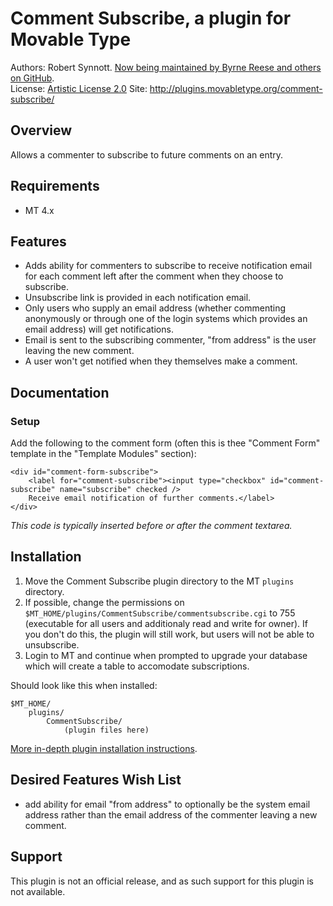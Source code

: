 # Comment Subscribe, a plugin for Movable Type

Authors: Robert Synnott. [Now being maintained by Byrne Reese and others on GitHub](http://github.com/byrnereese/mt-plugin-comment-subscribe).  
License: [Artistic License 2.0](http://www.opensource.org/licenses/artistic-license-2.0.php)
Site: <http://plugins.movabletype.org/comment-subscribe/>

## Overview

Allows a commenter to subscribe to future comments on an entry.


## Requirements

* MT 4.x


## Features

* Adds ability for commenters to subscribe to receive notification email for each comment left after the comment when they choose to subscribe.
* Unsubscribe link is provided in each notification email.
* Only users who supply an email address (whether commenting anonymously or through one of the login systems which provides an email address) will get notifications.
* Email is sent to the subscribing commenter, "from address" is the user leaving the new comment.
* A user won't get notified when they themselves make a comment.

## Documentation

### Setup 

Add the following to the comment form (often this is thee "Comment Form" template in the "Template Modules" section):

    <div id="comment-form-subscribe">
        <label for="comment-subscribe"><input type="checkbox" id="comment-subscribe" name="subscribe" checked />
        Receive email notification of further comments.</label>
    </div>

*This code is typically inserted before or after the comment textarea.*

## Installation

1. Move the Comment Subscribe plugin directory to the MT `plugins` directory.
2. If possible, change the permissions on `$MT_HOME/plugins/CommentSubscribe/commentsubscribe.cgi` to 755 (executable for all users and additionaly read and write for owner). If you don't do this, the plugin will still work, but users will not be able to unsubscribe.
3. Login to MT and continue when prompted to upgrade your database which will create a table to accomodate subscriptions.

Should look like this when installed:

    $MT_HOME/
        plugins/
            CommentSubscribe/
                (plugin files here)

[More in-depth plugin installation instructions](http://tinyurl.com/easy-plugin-install).


## Desired Features Wish List

* add ability for email "from address" to optionally be the system email address rather than the email address of the commenter leaving a new comment.


## Support

This plugin is not an official release, and as such support for this plugin is not available.
